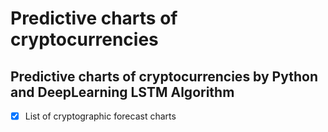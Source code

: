 # Predictive charts of cryptocurrencies
Predictive charts of cryptocurrencies by Python and DeepLearning
LSTM Algorithm
---
- [x]  List of cryptographic forecast charts
